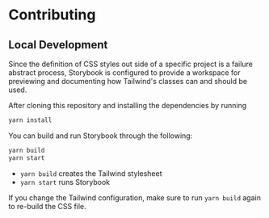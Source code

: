 # Contributing

## Local Development

Since the definition of CSS styles out side of a specific project is a failure abstract process, Storybook is configured to provide a workspace for previewing and documenting how Tailwind's classes can and should be used.

After cloning this repository and installing the dependencies by running

```bash
yarn install
```

You can build and run Storybook through the following:

```bash
yarn build
yarn start
```

* `yarn build` creates the Tailwind stylesheet
* `yarn start` runs Storybook

If you change the Tailwind configuration, make sure to run `yarn build` again to re-build the CSS file.

